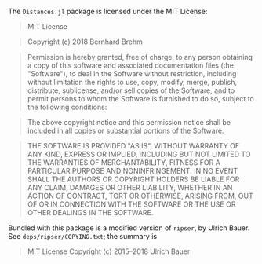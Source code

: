 The `Distances.jl` package is licensed under the MIT License:

>MIT License

>Copyright (c) 2018 Bernhard Brehm

>Permission is hereby granted, free of charge, to any person obtaining a copy
>of this software and associated documentation files (the "Software"), to deal
>in the Software without restriction, including without limitation the rights
>to use, copy, modify, merge, publish, distribute, sublicense, and/or sell
>copies of the Software, and to permit persons to whom the Software is
>furnished to do so, subject to the following conditions:

>The above copyright notice and this permission notice shall be included in all
>copies or substantial portions of the Software.

>THE SOFTWARE IS PROVIDED "AS IS", WITHOUT WARRANTY OF ANY KIND, EXPRESS OR
>IMPLIED, INCLUDING BUT NOT LIMITED TO THE WARRANTIES OF MERCHANTABILITY,
>FITNESS FOR A PARTICULAR PURPOSE AND NONINFRINGEMENT. IN NO EVENT SHALL THE
>AUTHORS OR COPYRIGHT HOLDERS BE LIABLE FOR ANY CLAIM, DAMAGES OR OTHER
>LIABILITY, WHETHER IN AN ACTION OF CONTRACT, TORT OR OTHERWISE, ARISING FROM,
>OUT OF OR IN CONNECTION WITH THE SOFTWARE OR THE USE OR OTHER DEALINGS IN THE
>SOFTWARE.


Bundled with this package is a modified version of `ripser`, by Ulrich Bauer. 
See `deps/ripser/COPYING.txt`; the summary is

>MIT License
>Copyright (c) 2015–2018 Ulrich Bauer
